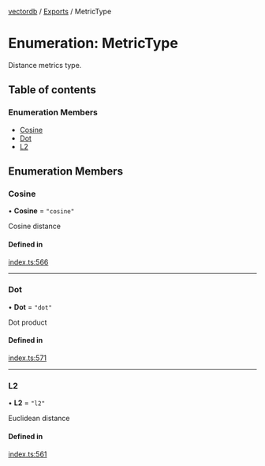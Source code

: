 [vectordb](../README.md) / [Exports](../modules.md) / MetricType

# Enumeration: MetricType

Distance metrics type.

## Table of contents

### Enumeration Members

- [Cosine](MetricType.md#cosine)
- [Dot](MetricType.md#dot)
- [L2](MetricType.md#l2)

## Enumeration Members

### Cosine

• **Cosine** = ``"cosine"``

Cosine distance

#### Defined in

[index.ts:566](https://github.com/lancedb/lancedb/blob/270aedc/node/src/index.ts#L566)

___

### Dot

• **Dot** = ``"dot"``

Dot product

#### Defined in

[index.ts:571](https://github.com/lancedb/lancedb/blob/270aedc/node/src/index.ts#L571)

___

### L2

• **L2** = ``"l2"``

Euclidean distance

#### Defined in

[index.ts:561](https://github.com/lancedb/lancedb/blob/270aedc/node/src/index.ts#L561)
